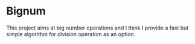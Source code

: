 # Bignum
This project aims at big number operations and I think I provide a fast but simple algorithm for division operation as an option. 
